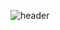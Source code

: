 ![header](https://capsule-render.vercel.app/api?type=Waving&color=auto&customColorList=0&height=200&text=HaLim-Song&animation=fadeIn&fontSize=50)
